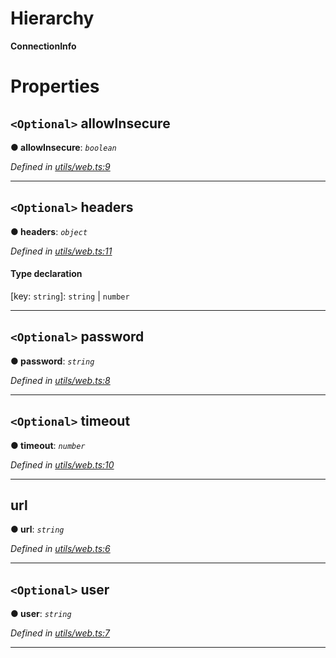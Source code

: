 

# Hierarchy

**ConnectionInfo**

# Properties

<a id="allowinsecure"></a>

## `<Optional>` allowInsecure

**● allowInsecure**: *`boolean`*

*Defined in [utils/web.ts:9](https://github.com/nearprotocol/nearlib/blob/9d0b286/src.ts/utils/web.ts#L9)*

___
<a id="headers"></a>

## `<Optional>` headers

**● headers**: *`object`*

*Defined in [utils/web.ts:11](https://github.com/nearprotocol/nearlib/blob/9d0b286/src.ts/utils/web.ts#L11)*

#### Type declaration

[key: `string`]: `string` \| `number`

___
<a id="password"></a>

## `<Optional>` password

**● password**: *`string`*

*Defined in [utils/web.ts:8](https://github.com/nearprotocol/nearlib/blob/9d0b286/src.ts/utils/web.ts#L8)*

___
<a id="timeout"></a>

## `<Optional>` timeout

**● timeout**: *`number`*

*Defined in [utils/web.ts:10](https://github.com/nearprotocol/nearlib/blob/9d0b286/src.ts/utils/web.ts#L10)*

___
<a id="url"></a>

##  url

**● url**: *`string`*

*Defined in [utils/web.ts:6](https://github.com/nearprotocol/nearlib/blob/9d0b286/src.ts/utils/web.ts#L6)*

___
<a id="user"></a>

## `<Optional>` user

**● user**: *`string`*

*Defined in [utils/web.ts:7](https://github.com/nearprotocol/nearlib/blob/9d0b286/src.ts/utils/web.ts#L7)*

___

